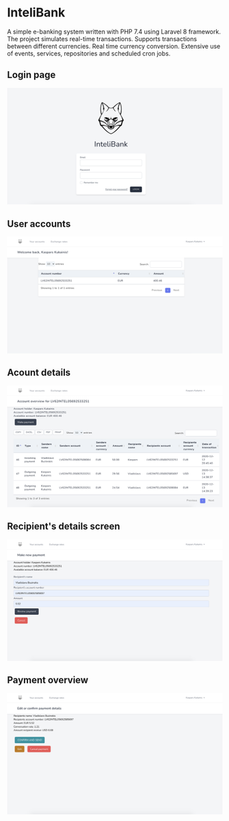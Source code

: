 # InteliBank

A simple e-banking system written with PHP 7.4 using Laravel 8 framework.
The project simulates real-time transactions. Supports transactions between different currencies.
Real time currency conversion.
Extensive use of events, services, repositories and scheduled cron jobs.

## Login page
![](intelibank1.png)

## User accounts
![](intelibank2.png)

## Acount details
![](intelibank3.png)

## Recipient's details screen
![](intelibank5.png)

## Payment overview
![](intelibank4.png)
